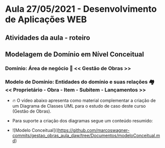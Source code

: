 # Aula 27/05/2021 - Desenvolvimento de Aplicações WEB
## Atividades da aula - roteiro

## Modelagem de Domínio em Nível Conceitual
### Domínio: Área de negócio  :bank: << Gestão de Obras >>
### Modelo de Domínio: Entidades do domínio e suas relações :houses: << Proprietário - Obra - Item - Subitem - Lançamentos >>

- :fire: O vídeo abaixo apresenta como material complementar a criação de um Diagrama de Classes UML para o estudo de caso deste curso (Gestão de Obras).



- Para suporte a criação dos diagramas segue um conteúdo resumido: 
- ![Modelo Conceitual]((https://github.com/marcoswagner-commits/gestao_obras_aula_daw/tree/Documentos/modeloConceitual.md)


